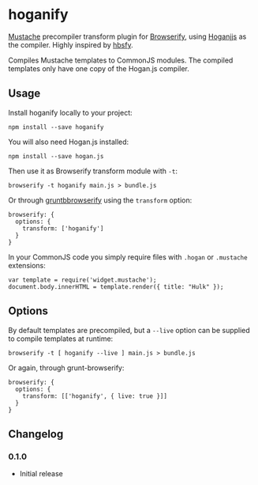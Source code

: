 hoganify
========

[Mustache](http://mustache.github.io/) precompiler transform plugin for
[Browserify](https://github.com/substack/node-browserify), using
[Hoganjjs](https://github.com/twitter/hogan.js) as the compiler. Highly
inspired by [hbsfy](https://github.com/epeli/node-hbsfy).

Compiles Mustache templates to CommonJS modules. The compiled templates
only have one copy of the Hogan.js compiler.

Usage
-----

Install hoganify locally to your project:

    npm install --save hoganify

You will also need Hogan.js installed:

    npm install --save hogan.js

Then use it as Browserify transform module with `-t`:

    browserify -t hoganify main.js > bundle.js

Or through
[gruntbbrowserify](https://github.com/jmreidy/grunt-browserify) using
the `transform` option:

    browserify: {
      options: {
        transform: ['hoganify']
      }
    }

In your CommonJS code you simply require files with `.hogan` or
`.mustache` extensions:

    var template = require('widget.mustache');
    document.body.innerHTML = template.render({ title: "Hulk" });

Options
-------

By default templates are precompiled, but a `--live` option can be
supplied to compile templates at runtime:

    browserify -t [ hoganify --live ] main.js > bundle.js

Or again, through grunt-browserify:

    browserify: {
      options: {
        transform: [['hoganify', { live: true }]]
      }
    }

Changelog
---------

### 0.1.0

-   Initial release

